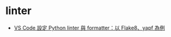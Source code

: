 # linter

- [VS Code 設定 Python linter 與 formatter：以 Flake8、yapf 為例](https://blog.kyomind.tw/flake8-yapf-setting/)